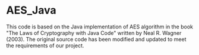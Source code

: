# AES_Java

This code is based on the Java implementation of AES algorithm in the book "The Laws of Cryptography with Java Code" written by Neal R. Wagner (2003).
The original source code has been modified and updated to meet the requirements of our project.
